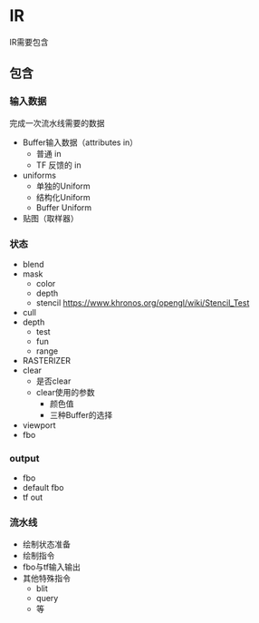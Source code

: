 # IR

IR需要包含

## 包含

### 输入数据

完成一次流水线需要的数据

- Buffer输入数据（attributes in）
  - 普通 in
  - TF 反馈的 in
- uniforms
  - 单独的Uniform
  - 结构化Uniform
  - Buffer Uniform
- 贴图（取样器）


### 状态

- blend
- mask
  - color
  - depth
  - stencil https://www.khronos.org/opengl/wiki/Stencil_Test 
- cull
- depth
  - test
  - fun
  - range
- RASTERIZER
- clear
  - 是否clear
  - clear使用的参数
    - 颜色值
    - 三种Buffer的选择
- viewport
- fbo

### output

- fbo
- default fbo
- tf out



### 流水线

- 绘制状态准备
- 绘制指令
- fbo与tf输入输出
- 其他特殊指令
  - blit
  - query
  - 等